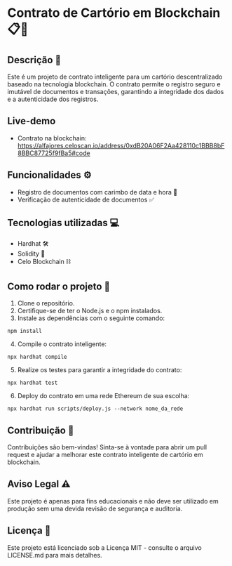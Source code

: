 # Contrato de Cartório em Blockchain :clipboard::closed_lock_with_key:

## Descrição :page_facing_up:

Este é um projeto de contrato inteligente para um cartório descentralizado baseado na tecnologia blockchain. O contrato permite o registro seguro e imutável de documentos e transações, garantindo a integridade dos dados e a autenticidade dos registros.

## Live-demo

- Contrato na blockchain: https://alfajores.celoscan.io/address/0xdB20A06F2Aa428110c1BBB8bF8BBC87725f9fBa5#code

## Funcionalidades :gear:

- Registro de documentos com carimbo de data e hora :calendar:
- Verificação de autenticidade de documentos :white_check_mark:

## Tecnologias utilizadas :computer:

- Hardhat :hammer_and_wrench:
- Solidity :diamond_shape_with_a_dot_inside:
- Celo Blockchain :chains:

## Como rodar o projeto :rocket:

1. Clone o repositório.
2. Certifique-se de ter o Node.js e o npm instalados.
3. Instale as dependências com o seguinte comando:

```
npm install
```

4. Compile o contrato inteligente:

```
npx hardhat compile
```

5. Realize os testes para garantir a integridade do contrato:

```
npx hardhat test
```

6. Deploy do contrato em uma rede Ethereum de sua escolha:

```
npx hardhat run scripts/deploy.js --network nome_da_rede
```

## Contribuição :raised_hands:

Contribuições são bem-vindas! Sinta-se à vontade para abrir um pull request e ajudar a melhorar este contrato inteligente de cartório em blockchain.

## Aviso Legal :warning:

Este projeto é apenas para fins educacionais e não deve ser utilizado em produção sem uma devida revisão de segurança e auditoria.

## Licença :page_with_curl:

Este projeto está licenciado sob a Licença MIT - consulte o arquivo LICENSE.md para mais detalhes.
